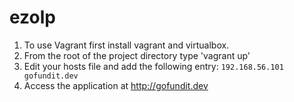 # ezolp

1. To use Vagrant first install vagrant and virtualbox.
2. From the root of the project directory type 'vagrant up'
3. Edit your hosts file and add the following entry: `192.168.56.101  gofundit.dev`
4. Access the application at http://gofundit.dev